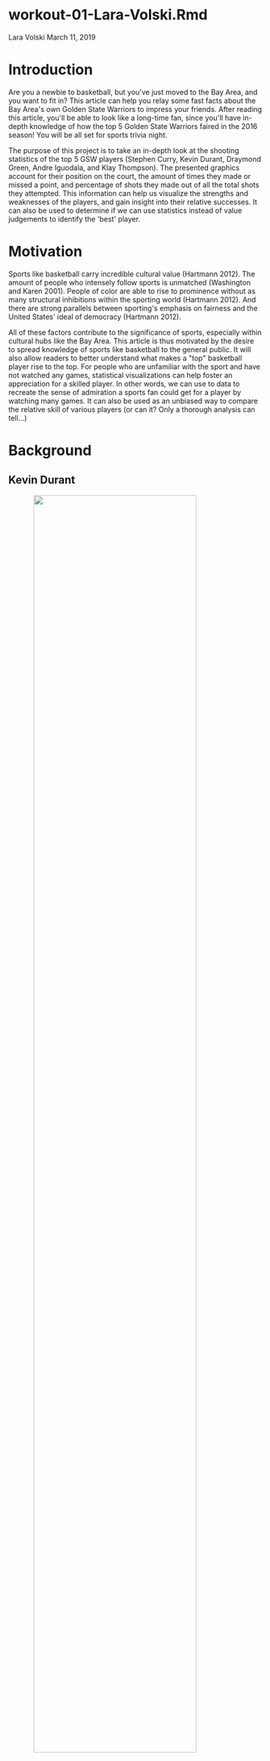workout-01-Lara-Volski.Rmd
================
Lara Volski
March 11, 2019

Introduction
============

Are you a newbie to basketball, but you've just moved to the Bay Area, and you want to fit in? This article can help you relay some fast facts about the Bay Area's own Golden State Warriors to impress your friends. After reading this article, you'll be able to look like a long-time fan, since you'll have in-depth knowledge of how the top 5 Golden State Warriors faired in the 2016 season! You will be all set for sports trivia night.

The purpose of this project is to take an in-depth look at the shooting statistics of the top 5 GSW players (Stephen Curry, Kevin Durant, Draymond Green, Andre Iguodala, and Klay Thompson). The presented graphics account for their position on the court, the amount of times they made or missed a point, and percentage of shots they made out of all the total shots they attempted. This information can help us visualize the strengths and weaknesses of the players, and gain insight into their relative successes. It can also be used to determine if we can use statistics instead of value judgements to identify the 'best' player.

Motivation
==========

Sports like basketball carry incredible cultural value (Hartmann 2012). The amount of people who intensely follow sports is unmatched (Washington and Karen 2001). People of color are able to rise to prominence without as many structural inhibitions within the sporting world (Hartmann 2012). And there are strong parallels between sporting's emphasis on fairness and the United States' ideal of democracy (Hartmann 2012).

All of these factors contribute to the significance of sports, especially within cultural hubs like the Bay Area. This article is thus motivated by the desire to spread knowledge of sports like basketball to the general public. It will also allow readers to better understand what makes a "top" basketball player rise to the top. For people who are unfamiliar with the sport and have not watched any games, statistical visualizations can help foster an appreciation for a skilled player. In other words, we can use to data to recreate the sense of admiration a sports fan could get for a player by watching many games. It can also be used as an unbiased way to compare the relative skill of various players (or can it? Only a thorough analysis can tell...)

Background
==========

Kevin Durant
------------

<img src="../images/kevindurant.png" width="80%" style="display: block; margin: auto;" /> Kevin Durant was born in 1988 and played one season of college basketball for the University of Texas before he was drafted for the NBA. He played nine seasons in Oklahoma City before he signed with the Golden State Warriors in 2016. This article therefore represents his first season with the GSW. He is one of the highest paid basket players in the world, partly due to his endorsement deals with Foot Locker and Nike. You can find out more information [here](https://en.wikipedia.org/wiki/Kevin_Durant).

------------------------------------------------------------------------

Stephen Curry
-------------

<img src="../images/stephencurry.png" width="80%" style="display: block; margin: auto;" /> Stephen Curry was born in 1988 and has been named the NBA Most Valuable Player twice and won three NBA championships with the Warriors. Statistical analysts have called him the greatest shooter in [NBA history](https://bleacherreport.com/articles/2482473-is-stephen-curry-the-best-shooter-ever-yes-say-many-of-nbas-all-time-marksmen), so we'll see if the analysis generated by this report is in agreement. He is also said to have revolutionized the game of basketball by compelling teams to utilize the three-point shot in order to win (another thing that may be represented in the data visualizations to come!) He was drafted to the Golden State Warriors in 2009, and played basketball at Davidson before his draft. You can find out more information [here](https://en.wikipedia.org/wiki/Stephen_Curry).

------------------------------------------------------------------------

Klay Thompson
-------------

<img src="../images/klaythompson.png" width="80%" style="display: block; margin: auto;" /> Klay Thompson was born in 1990 and, like Stephen Curry, is also credited as one of the greatest [NBA shooters in history](https://www.news.com.au/sport/american-sports/nba-klay-thompsons-60-points-the-insane-stats-and-the-warriors-myth-his-epic-performance-busted/news-story/e8ca1c30cff33d036ffea64cd453c276). He is the son of a former NBA player, and played for the Washington State Cougars before he was drafted to the NBA in 2011. He and Stephen Curry have earned the nickname "Splash Brothers" because of their record number of three-pointers scored in their 2014 season. We'll see if the 2016 season can compare! Find out more [here](https://en.wikipedia.org/wiki/Klay_Thompson#cite_note-Kurtenbach-2).

------------------------------------------------------------------------

Andre Iguodala
--------------

<img src="../images/andreiguodala.png" width="80%" style="display: block; margin: auto;" /> Andre Iguodala was born in 1984 and attended the University of Arizona before he was drafted to the NBA in 2004. He played for Philadelphia and the Denver Nuggets until he was acquired by Golden State in 2013. He was named the NBA Finals Most Valuable Player in 2015, when he won an NBA championship with the Golden State Warriors. Find out more [here](https://en.wikipedia.org/wiki/Andre_Iguodala).

------------------------------------------------------------------------

Draymond Green
--------------

<img src="../images/draymondgreen.png" width="80%" style="display: block; margin: auto;" /> Draymond Green was born in 1990 and played college basketball for Michigan State for four years. He was drafted into the NBA in 2012 for the Golden State Warriors. He played a key role in the Warriors' 2015, 2017, and 2018 championship teams. 2016 is notably missing from this list - it will thus be interesting to see if he seems to have a poorer performance in the data visualiztions presented in this article. Find out more [here](https://en.wikipedia.org/wiki/Draymond_Green).

Data
====

Data tables were sourced from the Stats133 GitHub repository, an undergraduate-level statistics class taught at the University of California, Berkeley. This data was likely collected from Basketball-Reference, as the class has previously cited that as a source of its NBA-related datasets. The visualizations represented below relied on 5 datasets that were specific to the 5 analyzed players. These five datasets included information pertaining to whether a shot was made or missed, whether a successful shot was a 2 or 3 point field goal, the distance of the successful shot to the basket, and the x and y axis coordiantes from which a shot occured.

Analysis
========

**3 Effective Shooting Percentage Tables**

    ## -- Attaching packages -------------------------------------------------------------------------- tidyverse 1.2.1 --

    ## v ggplot2 3.1.0       v purrr   0.3.0  
    ## v tibble  2.0.1       v dplyr   0.8.0.1
    ## v tidyr   0.8.2       v stringr 1.3.1  
    ## v readr   1.3.1       v forcats 0.4.0

    ## -- Conflicts ----------------------------------------------------------------------------- tidyverse_conflicts() --
    ## x dplyr::filter() masks stats::filter()
    ## x dplyr::lag()    masks stats::lag()

**2PT Effective Shooting % by Player**

From the table depicted below, we can see that out of all of the 2 pt shots Andre Iguodala attempted, he made the highest percent of them. He's followed in a close second by Kevin Durant. However, it must be noted that Kevin Durant had the highest total amount of 2 pt shots attempted. Therefore, considering that he took 433 more 2 pt shots than Andre Iguodala, the amount of shots he made is very impressive!

| name           |  total|  made|  perc\_made|
|:---------------|------:|-----:|-----------:|
| Andre Iguodala |    210|   134|   0.6380952|
| Kevin Durant   |    643|   390|   0.6065319|
| Stephen Curry  |    563|   304|   0.5399645|
| Klay Thompson  |    640|   329|   0.5140625|
| Draymond Green |    346|   171|   0.4942197|

**3PT Effective Shooting % by Player**

From this table, we can already see that it is much more difficult to score 3 pt shots than 2 pt shots. The percentage of made shots for our 5 players have decreased! Andre Iguodala has even lost the 'less shots taken' advantage that he had in the previous table. Here we see that Klay Thompson and Stephen Curry have rightfully earned their "Splash Brothers" nickname - not only have they attempted the largest amount of 3pt shots, but they also have the highest percentage of successful 3 pt shots!

| name           |  total|  made|  perc\_made|
|:---------------|------:|-----:|-----------:|
| Klay Thompson  |    580|   246|   0.4241379|
| Stephen Curry  |    687|   280|   0.4075691|
| Kevin Durant   |    272|   105|   0.3860294|
| Andre Iguodala |    161|    58|   0.3602484|
| Draymond Green |    232|    74|   0.3189655|

**Effective Shooting % by Player**

Even though Kevin Durant was not the player with the top percentage in the previous two tables, his overall skill in making both 2 and 3 pt shots is demonstrated by the fact that he has the highest percentage of total shots. However, it must be noted that Klay Thompson and Stephen Curry have made a good deal more shots than Kevin. Andre Iguodala has attempted very few shots in comparison - his total percentage made is likely skewed.

| name           |  total|  made|  perc\_made|
|:---------------|------:|-----:|-----------:|
| Kevin Durant   |    915|   495|   0.5409836|
| Andre Iguodala |    371|   192|   0.5175202|
| Klay Thompson  |   1220|   575|   0.4713115|
| Stephen Curry  |   1250|   584|   0.4672000|
| Draymond Green |    578|   245|   0.4238754|

Shot Charts for the 5 players
-----------------------------

**Faceted Charts**

Here we see a visualization of all the attempted shots over the 2016 season by the top 5 players. Each dot represents their position on the court when they attempted the shot. Red dots represent a shot that has been missed, and blue dots represent a successful shot. As we can see in the graphs, Andre Iguodala truly did make much fewer attempts than players like Klay Thompson or Stephen Curry. Even a newbie basketball fan can gain a lot of respect for players that have made so many attempts, and still have so much "blue" represented in their graphs. <img src="../images/gsw-shot-charts.png" width="80%" style="display: block; margin: auto;" />

Shot Distance for the 5 players
-------------------------------

**Shot Distance Graph**

This graph represents the shots made or missed by their distance from the basket. Not only does this graph allow us to visualize who made the most overall shots, but we can see who tends to shoot closer to the basket and who tends to attempt shots from far distances. It also allows us to see the relative success of players by their distance. Here we see Stephen Curry attempted the greatest amount of shots from far distances, but tended not to make those shots. In general, it seems that shots are more often successful when the player is closer to the basket.

<img src="../images/shot-distance-graph.png" width="80%" style="display: block; margin: auto;" />

Discussion
==========

So who is the best GSW player? That it totally up to how you want to interpret the data. If your idea of the best GSW player is someone who makes the greatest percentage of 3-point shots, Klay Thompson is your ideal player. If you think the best player should be whoever makes the greatest percentage of total shots, Kevin Durant is your ideal choice. If you think the best player is whoever attempts the most shots, then Stephen Curry is your ideal choice. Stephen Curry would also be your ideal best player if you want a player that can make shots from far away. This data also reveals how percentages can be skewed if certain players do not attempt as many shots as others. It is important to keep the total amount of shots a player has attempted in mind when using statistics to identify who you think the best player is.

Conclusion
==========

One of the most significant things about these top 5 GSW players is that they are all people of color. It is important to celebrate the accomplishments of minorities within the United States' current political atmosphere, and it is important to recognize their accomplishments using reproducible and universally understandable methods. Statistics can be an unbiased way to acknowledge the skill of sports and basketball players.

It can be difficult to draw value conclusions from statistics, however, because that does incorporate bias. Narrowing the players down to "best basketball player" in the GSW is difficult because it changes depending on one's definition of best. However, when it comes to overall successful shots, Kevin Durant takes the lead.

Take-home message
=================

While Andre Iguodala had the highest percentage of successful 2 pt shots, he also had the smallest amount of total shots. And while Klay Thompson had the highest percentage of successful 3 pt shots, the player with the most overall successful 2 and 3 pt shots was Kevin Durant. However, the most important thing to take from this data is that measurements of success can be biased by value judgements and small "sample" sizes (aka a small amount of total shots)

References
==========

Hartmann, D. 2012. Beyond the sporting boundary: the racial significance of sport through midnight basketball. *Ethnic and Racial Studies* 35(6): 1007 1022.

"Is Steph Curry The Best Shooter Ever? Yes, Say Many of NBA's All-Time Marksmen". Bleacherreport.com. June 1, 2015. Retrieved June 1, 2015.

Washington, R.E. and D. Karen. 2001. Sport and society. *Annual Review of Sociology* 27: 315-342.
